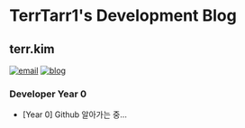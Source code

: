 # TerrTarr1's Development Blog
## terr.kim
[![email](https://img.shields.io/badge/email-kimdokyun-yellow.svg)](mailto:kimdokyun3615@gmail.com)
[![blog](https://img.shields.io/badge/blog-TerrTarr1%27s%20Development%20Blog-green.svg)](https://terrtarr1.github.io/)

### Developer Year 0
- [Year 0] Github 알아가는 중...
